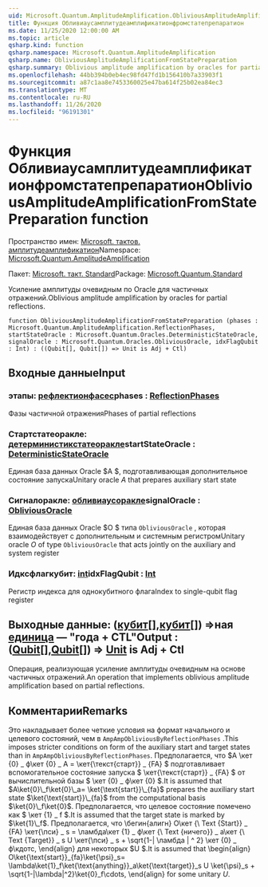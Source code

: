 ```yaml
---
uid: Microsoft.Quantum.AmplitudeAmplification.ObliviousAmplitudeAmplificationFromStatePreparation
title: Функция Обливиаусамплитудеамплификатионфромстатепрепаратион
ms.date: 11/25/2020 12:00:00 AM
ms.topic: article
qsharp.kind: function
qsharp.namespace: Microsoft.Quantum.AmplitudeAmplification
qsharp.name: ObliviousAmplitudeAmplificationFromStatePreparation
qsharp.summary: Oblivious amplitude amplification by oracles for partial reflections.
ms.openlocfilehash: 44bb394b0eb4ec98fd47fd1b156410b7a33903f1
ms.sourcegitcommit: a87c1aa8e7453360025e47ba614f25b02ea84ec3
ms.translationtype: MT
ms.contentlocale: ru-RU
ms.lasthandoff: 11/26/2020
ms.locfileid: "96191301"
---
```

# <a name="obliviousamplitudeamplificationfromstatepreparation-function"></a><span data-ttu-id="0fc47-102">Функция Обливиаусамплитудеамплификатионфромстатепрепаратион</span><span class="sxs-lookup"><span data-stu-id="0fc47-102">ObliviousAmplitudeAmplificationFromStatePreparation function</span></span>

<span data-ttu-id="0fc47-103">Пространство имен: [Microsoft. тактов. амплитудеамплификатион](xref:Microsoft.Quantum.AmplitudeAmplification)</span><span class="sxs-lookup"><span data-stu-id="0fc47-103">Namespace: [Microsoft.Quantum.AmplitudeAmplification](xref:Microsoft.Quantum.AmplitudeAmplification)</span></span>

<span data-ttu-id="0fc47-104">Пакет: [Microsoft. такт. Standard](https://nuget.org/packages/Microsoft.Quantum.Standard)</span><span class="sxs-lookup"><span data-stu-id="0fc47-104">Package: [Microsoft.Quantum.Standard](https://nuget.org/packages/Microsoft.Quantum.Standard)</span></span>


<span data-ttu-id="0fc47-105">Усиление амплитуды очевидным по Oracle для частичных отражений.</span><span class="sxs-lookup"><span data-stu-id="0fc47-105">Oblivious amplitude amplification by oracles for partial reflections.</span></span>

```qsharp
function ObliviousAmplitudeAmplificationFromStatePreparation (phases : Microsoft.Quantum.AmplitudeAmplification.ReflectionPhases, startStateOracle : Microsoft.Quantum.Oracles.DeterministicStateOracle, signalOracle : Microsoft.Quantum.Oracles.ObliviousOracle, idxFlagQubit : Int) : ((Qubit[], Qubit[]) => Unit is Adj + Ctl)
```


## <a name="input"></a><span data-ttu-id="0fc47-106">Входные данные</span><span class="sxs-lookup"><span data-stu-id="0fc47-106">Input</span></span>

### <a name="phases--reflectionphases"></a><span data-ttu-id="0fc47-107">этапы: [рефлектионфасес](xref:Microsoft.Quantum.AmplitudeAmplification.ReflectionPhases)</span><span class="sxs-lookup"><span data-stu-id="0fc47-107">phases : [ReflectionPhases](xref:Microsoft.Quantum.AmplitudeAmplification.ReflectionPhases)</span></span>

<span data-ttu-id="0fc47-108">Фазы частичной отражения</span><span class="sxs-lookup"><span data-stu-id="0fc47-108">Phases of partial reflections</span></span>


### <a name="startstateoracle--deterministicstateoracle"></a><span data-ttu-id="0fc47-109">Стартстатеоракле: [детерминистикстатеоракле](xref:Microsoft.Quantum.Oracles.DeterministicStateOracle)</span><span class="sxs-lookup"><span data-stu-id="0fc47-109">startStateOracle : [DeterministicStateOracle](xref:Microsoft.Quantum.Oracles.DeterministicStateOracle)</span></span>

<span data-ttu-id="0fc47-110">Единая база данных Oracle $A $, подготавливающая дополнительное состояние запуска</span><span class="sxs-lookup"><span data-stu-id="0fc47-110">Unitary oracle $A$ that prepares auxiliary start state</span></span>


### <a name="signaloracle--obliviousoracle"></a><span data-ttu-id="0fc47-111">Сигналоракле: [обливиаусоракле](xref:Microsoft.Quantum.Oracles.ObliviousOracle)</span><span class="sxs-lookup"><span data-stu-id="0fc47-111">signalOracle : [ObliviousOracle](xref:Microsoft.Quantum.Oracles.ObliviousOracle)</span></span>

<span data-ttu-id="0fc47-112">Единая база данных Oracle $O $ типа `ObliviousOracle` , которая взаимодействует с дополнительным и системным регистром</span><span class="sxs-lookup"><span data-stu-id="0fc47-112">Unitary oracle $O$ of type `ObliviousOracle` that acts jointly on the auxiliary and system register</span></span>


### <a name="idxflagqubit--int"></a><span data-ttu-id="0fc47-113">Идксфлагкубит: [int](xref:microsoft.quantum.lang-ref.int)</span><span class="sxs-lookup"><span data-stu-id="0fc47-113">idxFlagQubit : [Int](xref:microsoft.quantum.lang-ref.int)</span></span>

<span data-ttu-id="0fc47-114">Регистр индекса для однокубитного флага</span><span class="sxs-lookup"><span data-stu-id="0fc47-114">Index to single-qubit flag register</span></span>



## <a name="output--qubitqubit--unit--is-adj--ctl"></a><span data-ttu-id="0fc47-115">Выходные данные: ([кубит](xref:microsoft.quantum.lang-ref.qubit)[],[кубит](xref:microsoft.quantum.lang-ref.qubit)[]) =>ная [единица](xref:microsoft.quantum.lang-ref.unit)  — "года + CTL"</span><span class="sxs-lookup"><span data-stu-id="0fc47-115">Output : ([Qubit](xref:microsoft.quantum.lang-ref.qubit)[],[Qubit](xref:microsoft.quantum.lang-ref.qubit)[]) => [Unit](xref:microsoft.quantum.lang-ref.unit)  is Adj + Ctl</span></span>

<span data-ttu-id="0fc47-116">Операция, реализующая усиление амплитуды очевидным на основе частичных отражений.</span><span class="sxs-lookup"><span data-stu-id="0fc47-116">An operation that implements oblivious amplitude amplification based on partial reflections.</span></span>

## <a name="remarks"></a><span data-ttu-id="0fc47-117">Комментарии</span><span class="sxs-lookup"><span data-stu-id="0fc47-117">Remarks</span></span>

<span data-ttu-id="0fc47-118">Это накладывает более четкие условия на формат начального и целевого состояний, чем в `AmpAmpObliviousByReflectionPhases` .</span><span class="sxs-lookup"><span data-stu-id="0fc47-118">This imposes stricter conditions on form of the auxiliary start and target states than in `AmpAmpObliviousByReflectionPhases`.</span></span>
<span data-ttu-id="0fc47-119">Предполагается, что $A \кет {0} \_ ф\кет {0} \_ A = \кет{\текст{старт}} \_ {FA} $ подготавливает вспомогательное состояние запуска $ \кет{\текст{старт}} \_ {FA} $ от вычислительной базы $ \кет {0} \_ ф\кет {0} $.</span><span class="sxs-lookup"><span data-stu-id="0fc47-119">It is assumed that $A\ket{0}\_f\ket{0}\_a= \ket{\text{start}}\_{fa}$ prepares the auxiliary start state $\ket{\text{start}}\_{fa}$ from the computational basis $\ket{0}\_f\ket{0}$.</span></span>
<span data-ttu-id="0fc47-120">Предполагается, что целевое состояние помечено как $ \кет {1} \_ f $.</span><span class="sxs-lookup"><span data-stu-id="0fc47-120">It is assumed that the target state is marked by $\ket{1}\_f$.</span></span>
<span data-ttu-id="0fc47-121">Предполагается, что \бегин{алигн} О\кет {\ Text {Start}} \_ {FA} \кет{\пси} \_ s = \ламбда\кет {1} \_ ф\кет {\ Text {ничего}} \_ а\кет {\ Text {Target}} \_ s U \кет{\пси} \_ s + \sqrt{1-| \ламбда | ^ 2} \кет {0} \_ ф\кдотс, \end{align} для некоторых $U $.</span><span class="sxs-lookup"><span data-stu-id="0fc47-121">It is assumed that \begin{align} O\ket{\text{start}}\_{fa}\ket{\psi}\_s= \lambda\ket{1}\_f\ket{\text{anything}}\_a\ket{\text{target}}\_s U \ket{\psi}\_s + \sqrt{1-|\lambda|^2}\ket{0}\_f\cdots, \end{align} for some unitary $U$.</span></span>
